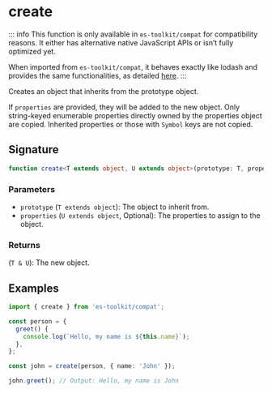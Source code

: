 # create

::: info
This function is only available in `es-toolkit/compat` for compatibility reasons. It either has alternative native JavaScript APIs or isn’t fully optimized yet.

When imported from `es-toolkit/compat`, it behaves exactly like lodash and provides the same functionalities, as detailed [here](../../../compatibility.md).
:::

Creates an object that inherits from the prototype object.

If `properties` are provided, they will be added to the new object. Only string-keyed enumerable properties directly owned by the properties object are copied. Inherited properties or those with `Symbol` keys are not copied.

## Signature

```typescript
function create<T extends object, U extends object>(prototype: T, properties?: U): T & U;
```

### Parameters

- `prototype` (`T extends object`): The object to inherit from.
- `properties` (`U extends object`, Optional): The properties to assign to the object.

### Returns

(`T & U`): The new object.

## Examples

```typescript
import { create } from 'es-toolkit/compat';

const person = {
  greet() {
    console.log(`Hello, my name is ${this.name}`);
  },
};

const john = create(person, { name: 'John' });

john.greet(); // Output: Hello, my name is John
```
